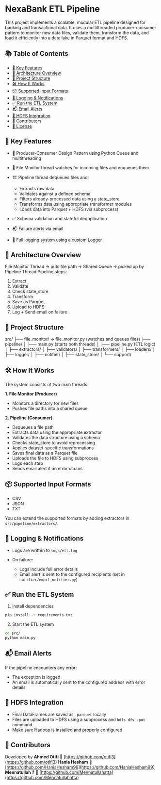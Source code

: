 # NexaBank ETL Pipeline

This project implements a scalable, modular ETL pipeline designed for banking and transactional data. It uses a multithreaded producer-consumer pattern to monitor new data files, validate them, transform the data, and load it efficiently into a data lake in Parquet format and HDFS.

## 📚 Table of Contents

* [🚀 Key Features](#-key-features)
* [🧠 Architecture Overview](#-architecture-overview)
* [📁 Project Structure](#-project-structure)
* [🛠️ How It Works](#️-how-it-works)
* [📦 Supported Input Formats](#-supported-input-formats)
* [📄 Logging & Notifications](#-logging--notifications)
* [✅ Run the ETL System](#-run-the-etl-system)
* [📬 Email Alerts](#-email-alerts)
* [📂 HDFS Integration](#-hdfs-integration)
* [👥 Contributors](#-contributors)
* [📃 License](#-license)

## 🚀 Key Features

* 🔄 Producer-Consumer Design Pattern using Python Queue and multithreading
* 📂 File Monitor thread watches for incoming files and enqueues them
* 🏗️ Pipeline thread dequeues files and:

  * Extracts raw data
  * Validates against a defined schema
  * Filters already-processed data using a state\_store
  * Transforms data using appropriate transformer modules
  * Loads data into Parquet + HDFS (via subprocess)
* ✅ Schema validation and stateful deduplication
* 📬 Failure alerts via email
* 📜 Full logging system using a custom Logger

## 🧠 Architecture Overview

File Monitor Thread → puts file path → Shared Queue → picked up by Pipeline Thread
Pipeline steps:

1. Extract
2. Validate
3. Check state\_store
4. Transform
5. Save as Parquet
6. Upload to HDFS
7. Log + Send email on failure

## 📁 Project Structure

src/
├── file\_monitor/ → file\_monitor.py (watches and queues files)
├── pipeline/
│   ├── main.py (starts both threads)
│   ├── pipeline.py (ETL logic)
│   ├── extractors/
│   ├── validators/
│   ├── transformers/
│   ├── loaders/
│   ├── logger/
│   ├── notifier/
│   ├── state\_store/
│   └── support/

## 🛠️ How It Works

The system consists of two main threads:

**1. File Monitor (Producer)**

* Monitors a directory for new files
* Pushes file paths into a shared queue

**2. Pipeline (Consumer)**

* Dequeues a file path
* Extracts data using the appropriate extractor
* Validates the data structure using a schema
* Checks state\_store to avoid reprocessing
* Applies dataset-specific transformations
* Saves final data as a Parquet file
* Uploads the file to HDFS using subprocess
* Logs each step
* Sends email alert if an error occurs

## 📦 Supported Input Formats

* CSV
* JSON
* TXT

You can extend the supported formats by adding extractors in `src/pipeline/extractors/`.

## 📄 Logging & Notifications

* Logs are written to `logs/etl.log`
* On failure:

  * Logs include full error details
  * Email alert is sent to the configured recipients (set in `notifier/email_notifier.py`)

## ✅ Run the ETL System

1. Install dependencies

```bash
pip install -r requirements.txt  
```

2. Start the ETL system

```bash
cd src/  
python main.py  
```

## 📬 Email Alerts

If the pipeline encounters any error:

* The exception is logged
* An email is automatically sent to the configured address with error details

## 📂 HDFS Integration

* Final DataFrames are saved as `.parquet` locally
* Files are uploaded to HDFS using a subprocess and `hdfs dfs -put` command
* Make sure Hadoop is installed and properly configured

## 👥 Contributors

Developed by 
**Ahmed Otifi** 
🔗 [https://github.com/otifi3](https://github.com/otifi3)
**Hania Hesham** 
🔗 [https://github.com/HaniaHesham99](https://github.com/HaniaHesham99)
**Mennatullah ?** 
🔗 [https://github.com/Mennatullahatta](https://github.com/Mennatullahatta)
